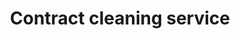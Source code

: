 ---
title: "Contract cleaning service"
alt: "Flexible cleaning contracts for offices and commercial spaces"
description: "Flexible cleaning contracts for offices and commercial spaces"
category: "commercial-cleaning"
subcategory: "contract-cleaning"
task: "contract-cleaning"
image: "/commercial-cleaning/contract-cleaning.png"
ogImage: "/commercial-cleaning/contract-cleaning.png"
colour: "yellow"
pathtxt: "Contract cleaning"
published: true
---